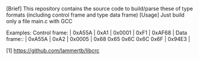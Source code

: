[Brief]
    This repository contains the source code to build/parse these of type formats (including control frame and type data frame)
[Usage]
    Just build only a file main.c with GCC

Examples:
    Control frame:
    | 0xA55A | 0xA1 | 0x0001 | 0xF1 | 0xAF68 |
    Data frame::
    | 0xA55A | 0xA2 | 0x0005 | 0x68 0x65 0x6C 0x6C 0x6F | 0x94E3 |


[1] https://github.com/lammertb/libcrc